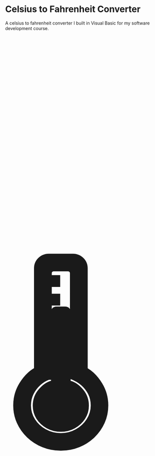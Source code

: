 
<style>
  h2 {
    font-size: 500px;
  }
  
</style>
# Celsius to Fahrenheit Converter

A celsius to fahrenheit converter I built in Visual Basic for my software development course. <h2>🌡️</h2>

